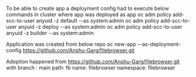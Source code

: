 To be able to create app a deployment config had to execute below commands in cluster where app was deployed as app
oc adm policy add-scc-to-user anyuid -z default  --as system:admin
oc adm policy add-scc-to-user anyuid -z deploy  --as system:admin
oc adm policy add-scc-to-user anyuid -z  builder  --as system:admin

Application was created from below repo
oc new-app --as-deployment-config https://github.com/Anshu-Garg/filebrowser.git

Adoption happened from  https://github.com/Anshu-Garg/filebrowser.git
with branch : main
     path: fb
     name: filebrowser
     namespace: filebrowser

